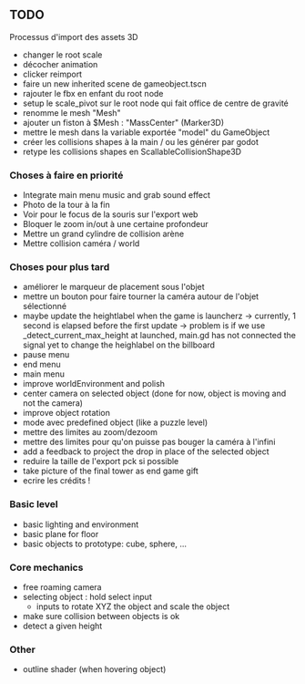 ## TODO

Processus d'import des assets 3D
- changer le root scale
- décocher animation
- clicker reimport
- faire un new inherited scene de gameobject.tscn
- rajouter le fbx en enfant du root node
- setup le scale_pivot sur le root node qui fait office de centre de gravité
- renomme le mesh "Mesh"
- ajouter un fiston à $Mesh : "MassCenter" (Marker3D)
- mettre le mesh dans la variable exportée "model" du GameObject
- créer les collisions shapes à la main / ou les générer par godot
- retype les collisions shapes en ScallableCollisionShape3D


### Choses à faire en priorité
- Integrate main menu music and grab sound effect
- Photo de la tour à la fin
- Voir pour le focus de la souris sur l'export web
- Bloquer le zoom in/out à une certaine profondeur
- Mettre un grand cylindre de collision arène
- Mettre collision caméra / world


### Choses pour plus tard
- améliorer le marqueur de placement sous l'objet
- mettre un bouton pour faire tourner la caméra autour de l'objet sélectionné
- maybe update the heightlabel when the game is launcherz
	-> currently, 1 second is elapsed before the first update
	-> problem is if we use _detect_current_max_height at launched,
	main.gd has not connected the signal yet to change the heighlabel on the billboard
- pause menu
- end menu
- main menu
- improve worldEnvironment and polish
- center camera on selected object (done for now, object is moving and not the camera)
- improve object rotation
- mode avec predefined object (like a puzzle level)
- mettre des limites au zoom/dezoom
- mettre des limites pour qu'on puisse pas bouger la caméra à l'infini
- add a feedback to project the drop in place of the selected object
- reduire la taille de l'export pck si possible
- take picture of the final tower as end game gift
- ecrire les crédits !


### Basic level
- basic lighting and environment
- basic plane for floor
- basic objects to prototype: cube, sphere, ...

### Core mechanics
- free roaming camera
- selecting object : hold select input
	- inputs to rotate XYZ the object and scale the object
- make sure collision between objects is ok
- detect a given height

### Other
- outline shader (when hovering object)
